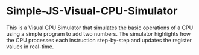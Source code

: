 # Simple-JS-Visual-CPU-Simulator
This is a Visual CPU Simulator that simulates the basic operations of a CPU using a simple program to add two numbers. The simulator highlights how the CPU processes each instruction step-by-step and updates the register values in real-time. 
